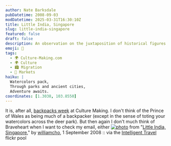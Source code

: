 ```yaml
---
author: Nate Barksdale
pubDatetime: 2008-09-03
modDatetime: 2025-03-31T16:30:10Z
title: Little India, Singapore
slug: little-india-singapore
featured: false
draft: false
description: An observation on the juxtaposition of historical figures and modern conveniences, inspired by thoughts on culture and everyday items.
emoji: 🎒
tags:
  - 🌍 Culture-Making.com
  - 🌍 Culture
  - 🏙️ Migration
  - 🏪 Markets
haiku: |
  Watercolors pack,  
  Through parks and ancient cities,  
  Adventure awaits.
coordinates: [1.3038, 103.8550]
---
```


It is, after all, [backpacks week](http://www.culture-making.com/five_questions/backpacks) at Culture Making. I don't think of the Prince of Wales as being much of a backpacker (except in the sense of toting your watercolors across the deer park). But then again I don't much think of Braveheart when I want to check my email, either
[![photo](http://culture-making.com/media/2820252134_93e7055158_o.jpg)](http://www.flickr.com/photos/adforce1/2820252134/)
from "[Little India, Singapore](http://www.flickr.com/photos/adforce1/2820252134/)," by [williamcho](http://www.flickr.com/photos/adforce1/), 1 September 2008 :: via the [Intelligent Travel](http://www.flickr.com/groups/intelligent_travel/pool/) flickr pool
